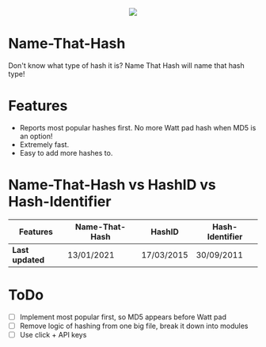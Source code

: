 <p align="center">

<img src="https://github.com/HashPals/Name-That-Hash/raw/master/images/logo.gif">
</p>


# Name-That-Hash
Don't know what type of hash it is? Name That Hash will name that hash type!

# Features
* Reports most popular hashes first. No more Watt pad hash when MD5 is an option!
* Extremely fast.
* Easy to add more hashes to.

# Name-That-Hash vs HashID vs Hash-Identifier

| **Features** | Name-That-Hash | HashID | Hash-Identifier |
| ---- | ---- | ---- | ---- |
| **Last updated** | 13/01/2021 | 17/03/2015 | 30/09/2011 |


# ToDo

- [ ] Implement most popular first, so MD5 appears before Watt pad
- [ ] Remove logic of hashing from one big file, break it down into modules
- [ ] Use click + API keys
